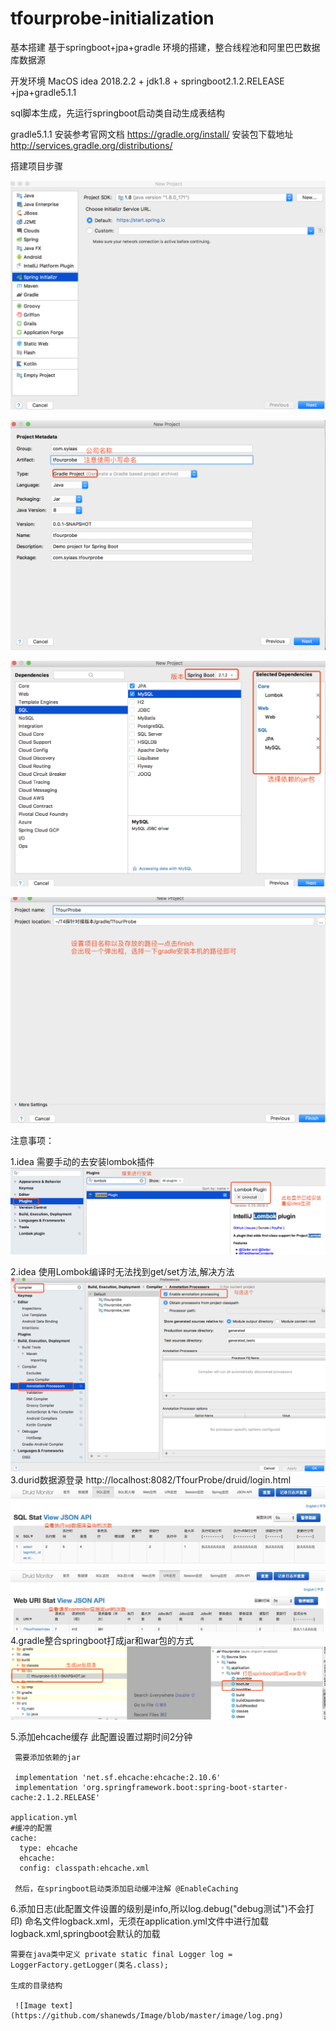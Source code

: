 # tfourprobe-initialization
基本搭建
基于springboot+jpa+gradle 环境的搭建，整合线程池和阿里巴巴数据库数据源

开发环境 MacOS   idea 2018.2.2 + jdk1.8 + springboot2.1.2.RELEASE +jpa+gradle5.1.1

sql脚本生成，先运行springboot启动类自动生成表结构

gradle5.1.1 安装参考官网文档 https://gradle.org/install/
            安装包下载地址 http://services.gradle.org/distributions/
            
搭建项目步骤

![Image text](https://github.com/shanewds/Image/blob/master/image/TfourProbe-one.png) 

![Image text](https://github.com/shanewds/Image/blob/master/image/TfourProbe-two.png) 

![Image text](https://github.com/shanewds/Image/blob/master/image/TfourProbe-three.png) 

![Image text](https://github.com/shanewds/Image/blob/master/image/TfourProbe-four.png) 


注意事项：

  1.idea 需要手动的去安装lombok插件
     ![Image text](https://github.com/shanewds/Image/blob/master/image/lombok-idea-install.png) 

  2.idea 使用Lombok编译时无法找到get/set方法,解决方法
    ![Image text](https://github.com/shanewds/Image/blob/master/image/lombok-idea-get.png) 
  3.durid数据源登录
    http://localhost:8082/TfourProbe/druid/login.html
    ![Image text](https://github.com/shanewds/Image/blob/master/image/durid-query-sql.png) 
    ![Image text](https://github.com/shanewds/Image/blob/master/image/durid-controller-count.png)
  4.gradle整合springboot打成jar和war包的方式
    ![Image text](https://github.com/shanewds/Image/blob/master/image/gradle-springboot-jar:war.png)
    
  5.添加ehcache缓存 此配置设置过期时间2分钟
  
     需要添加依赖的jar
     
     implementation 'net.sf.ehcache:ehcache:2.10.6'
     implementation 'org.springframework.boot:spring-boot-starter-cache:2.1.2.RELEASE'
  
    application.yml
    #缓冲的配置
    cache:
      type: ehcache
      ehcache:
      config: classpath:ehcache.xml
      
     然后，在springboot启动类添加启动缓冲注解 @EnableCaching
     
  6.添加日志(此配置文件设置的级别是info,所以log.debug("debug测试")不会打印)
    命名文件logback.xml，无须在application.yml文件中进行加载logback.xml,springboot会默认的加载
    
    需要在java类中定义 private static final Logger log = LoggerFactory.getLogger(类名.class);
    
    生成的目录结构
    
     ![Image text](https://github.com/shanewds/Image/blob/master/image/log.png) 
    
    
    
     
    
    
    
